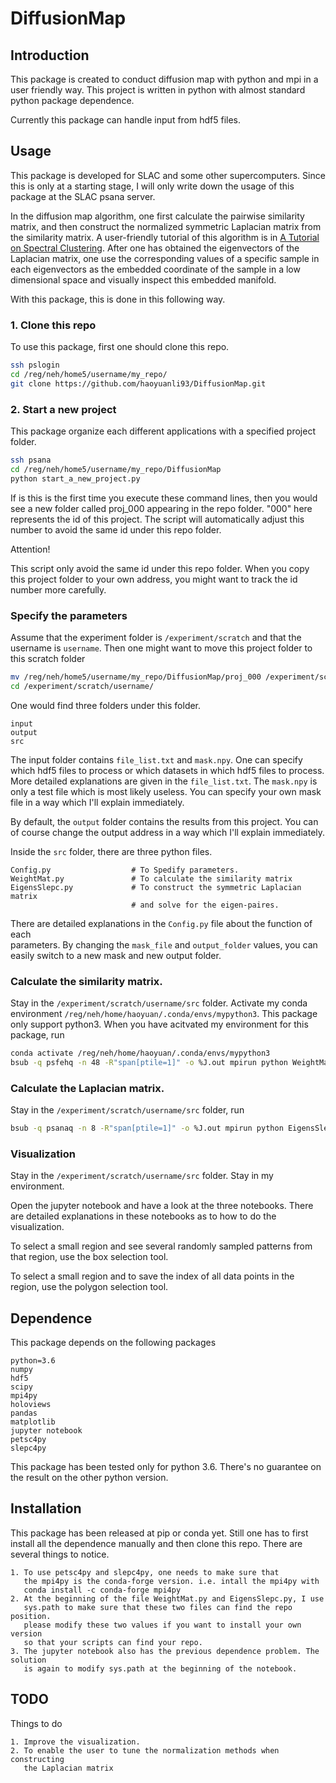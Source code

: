 # DiffusionMap

## Introduction
This package is created to conduct diffusion map with
python and mpi in a user friendly way. This project 
is written in python with almost standard python package dependence. 

Currently this package can handle input from hdf5 files.

## Usage
This package is developed for SLAC and some other supercomputers. Since this is 
only at a starting stage, I will only write down the usage of this package at the SLAC 
psana server.

In the diffusion map algorithm, one first calculate the pairwise similarity matrix, and 
then construct the normalized symmetric Laplacian matrix from the similarity matrix. A
user-friendly tutorial of this algorithm is in
[A Tutorial on Spectral Clustering](https://arxiv.org/pdf/0711.0189.pdf).
After one has obtained the eigenvectors of the Laplacian matrix, one use the 
corresponding values of a specific sample in each eigenvectors as the embedded
coordinate of the sample in a low dimensional space and visually inspect this 
embedded manifold.

With this package, this is done in this following way.

### 1. Clone this repo
To use this package, first one should clone this repo.
```bash
ssh pslogin
cd /reg/neh/home5/username/my_repo/
git clone https://github.com/haoyuanli93/DiffusionMap.git
```

### 2. Start a new project
This package organize each different applications with a specified project folder.
```bash
ssh psana
cd /reg/neh/home5/username/my_repo/DiffusionMap
python start_a_new_project.py
```
If is this is the first time you execute these command lines, then you would see a
new folder called proj_000 appearing in the repo folder. "000" here represents the id
of this project. The script will automatically adjust this number to avoid the same 
id under this repo folder. 

Attention!

This script only avoid the same id under this repo folder. When you copy this project
folder to your own address, you might want to track the id number more carefully.

### Specify the parameters
Assume that the experiment folder is `/experiment/scratch` and that 
the username is `username`. Then one might want to move this project folder to this
scratch folder  

```bash
mv /reg/neh/home5/username/my_repo/DiffusionMap/proj_000 /experiment/scratch/username/
cd /experiment/scratch/username/ 
```
One would find three folders under this folder.

    input
    output
    src
    
The input folder contains `file_list.txt` and `mask.npy`. One can specify which hdf5 
files to process or which datasets in which hdf5 files to process. More detailed 
explanations are given in the `file_list.txt`. The `mask.npy` is only a test file which
is most likely useless. You can specify your own mask file in a way which I'll explain
immediately.

By default, the `output` folder contains the results from this project. You can of
course change the output address in a way which I'll explain
immediately.

Inside the `src` folder, there are three python files.

    Config.py                  # To Spedify parameters.
    WeightMat.py               # To calculate the similarity matrix
    EigensSlepc.py             # To construct the symmetric Laplacian matrix
                               # and solve for the eigen-paires.
    
There are detailed explanations in the `Config.py` file about the function of each  
parameters. By changing the `mask_file` and `output_folder` values, you can easily 
switch to a new mask and new output folder.

### Calculate the similarity matrix.
Stay in the `/experiment/scratch/username/src` folder.
Activate my conda environment `/reg/neh/home/haoyuan/.conda/envs/mypython3`.
This package only support python3.
When you have acitvated my environment for this package, run

```bash
conda activate /reg/neh/home/haoyuan/.conda/envs/mypython3
bsub -q psfehq -n 48 -R"span[ptile=1]" -o %J.out mpirun python WeightMat.py
```

### Calculate the Laplacian matrix.
Stay in the `/experiment/scratch/username/src` folder, run
```bash
bsub -q psanaq -n 8 -R"span[ptile=1]" -o %J.out mpirun python EigensSlepc.py
```

### Visualization
Stay in the `/experiment/scratch/username/src` folder. Stay in my environment.

Open the jupyter notebook and have a look at the three notebooks.
There are detailed explanations in these notebooks as to how to do the visualization.

To select a small region and see several randomly sampled patterns from that
region, use the box selection tool.

To select a small region and to save the index of all data points in the region,
use the polygon selection tool.

## Dependence
This package depends on the following packages

    python=3.6
    numpy
    hdf5
    scipy
    mpi4py
    holoviews
    pandas
    matplotlib
    jupyter notebook
    petsc4py
    slepc4py
 
This package has been tested only for python 3.6.
There's no guarantee on the result on the other python version. 

## Installation
This package has been released at pip or conda yet. Still one has to first 
install all the dependence manually and then clone this repo. There
are several things to notice.

    1. To use petsc4py and slepc4py, one needs to make sure that 
       the mpi4py is the conda-forge version. i.e. intall the mpi4py with
       conda install -c conda-forge mpi4py
    2. At the beginning of the file WeightMat.py and EigensSlepc.py, I use
       sys.path to make sure that these two files can find the repo position.
       please modify these two values if you want to install your own version
       so that your scripts can find your repo.
    3. The jupyter notebook also has the previous dependence problem. The solution
       is again to modify sys.path at the beginning of the notebook.  

    
  
## TODO
Things to do

    1. Improve the visualization.
    2. To enable the user to tune the normalization methods when constructing
       the Laplacian matrix
       




